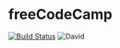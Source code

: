 # freeCodeCamp

[![Build Status](https://travis-ci.org/marcobiedermann/freeCodeCamp.svg?branch=master)](https://travis-ci.org/marcobiedermann/freeCodeCamp)
![David](https://img.shields.io/david/dev/marcobiedermann/freeCodeCamp.svg)
